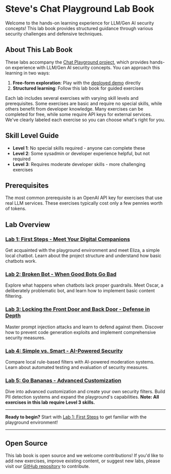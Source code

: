 # Steve's Chat Playground Lab Book

Welcome to the hands-on learning experience for LLM/Gen AI security concepts! This lab book provides structured guidance through various security challenges and defensive techniques.

## About This Lab Book

These labs accompany the [Chat Playground project](https://github.com/virtualsteve-star/chat-playground), which provides hands-on experience with LLM/Gen AI security concepts. You can approach this learning in two ways:

1. **Free-form exploration**: Play with the [deployed demo](https://virtualsteve-star.github.io/chat-playground/) directly
2. **Structured learning**: Follow this lab book for guided exercises

Each lab includes several exercises with varying skill levels and prerequisites. Some exercises are basic and require no special skills, while others benefit from developer knowledge. Many exercises can be completed for free, while some require API keys for external services. We've clearly labeled each exercise so you can choose what's right for you.

## Skill Level Guide

- **Level 1**: No special skills required - anyone can complete these
- **Level 2**: Some sysadmin or developer experience helpful, but not required
- **Level 3**: Requires moderate developer skills - more challenging exercises

## Prerequisites

The most common prerequisite is an OpenAI API key for exercises that use real LLM services. These exercises typically cost only a few pennies worth of tokens.

## Lab Overview

### [Lab 1: First Steps - Meet Your Digital Companions](Lab1-FirstSteps.md)
Get acquainted with the playground environment and meet Eliza, a simple local chatbot. Learn about the project structure and understand how basic chatbots work.

### [Lab 2: Broken Bot - When Good Bots Go Bad](Lab2-BrokenBot.md)
Explore what happens when chatbots lack proper guardrails. Meet Oscar, a deliberately problematic bot, and learn how to implement basic content filtering.

### [Lab 3: Locking the Front Door and Back Door - Defense in Depth](Lab3-DefenseInDepth.md)
Master prompt injection attacks and learn to defend against them. Discover how to prevent code generation exploits and implement comprehensive security measures.

### [Lab 4: Simple vs. Smart - AI-Powered Security](Lab4-SimpleVsSmart.md)
Compare local rule-based filters with AI-powered moderation systems. Learn about automated testing and evaluation of security measures.

### [Lab 5: Go Bananas - Advanced Customization](Lab5-GoBananas.md)
Dive into advanced customization and create your own security filters. Build PII detection systems and expand the playground's capabilities. **Note: All exercises in this lab require Level 3 skills.**

---

**Ready to begin?** Start with [Lab 1: First Steps](Lab1-FirstSteps.md) to get familiar with the playground environment!

---

## Open Source

This lab book is open source and we welcome contributions! If you'd like to add new exercises, improve existing content, or suggest new labs, please visit our [GitHub repository](https://github.com/virtualsteve-star/chat-playground-lab-book) to contribute. 